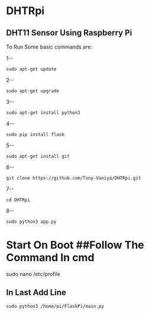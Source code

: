 # DHTRpi
## DHT11 Sensor Using Raspberry Pi



To Run Some basic commands are:

1--
```
sudo apt-get update
```
2--
```
sudo apt-get upgrade
```
3--
```
sudo apt-get install python3
```
4--
```
sudo pip install flask
```
5--
```
sudo apt-get install git
```
6--
```
git clone https://github.com/Tony-Vaniya/DHTRpi.git
```
7--
```
cd DHTRpi
```
8--
```
sudo python3 app.py
```

# Start On Boot ##Follow The Command In cmd

sudo nano /etc/profile

## In Last Add Line

```
sudo python3 /home/pi/FlaskPi/main.py
```
